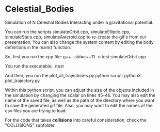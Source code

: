 # Celestial_Bodies
Simulation of N Celestial Bodies Interacting under a gravitational potential.

You can run the scripts simulateOrbit.cpp, simulateElliptic.cpp, simulateStars.cpp, simulateAsteroid.cpp to re-create the gif's from our presentation. You can also change the system content by editing the body definitions in the main() function.

So, first you run the cpp file:
g++ -std=c++11 -o test simulateOrbit.cpp

You run the executable:
./test

And then, you run the plot_all_trajectories.py python script:
python3 plot_trajectory.py 

Within this python script, you can adjust the size of the objects included in the simulation by changing the scalar on lines 45-46. You may also edit the name of the saved file, as well as the path of the directory where you want to save the generated gif file. Also, you may want to edit the names of the csv files you are trying to load.

For the code that takes **collisions** into careful consideration, check the "COLLISIONS" subfolder.
